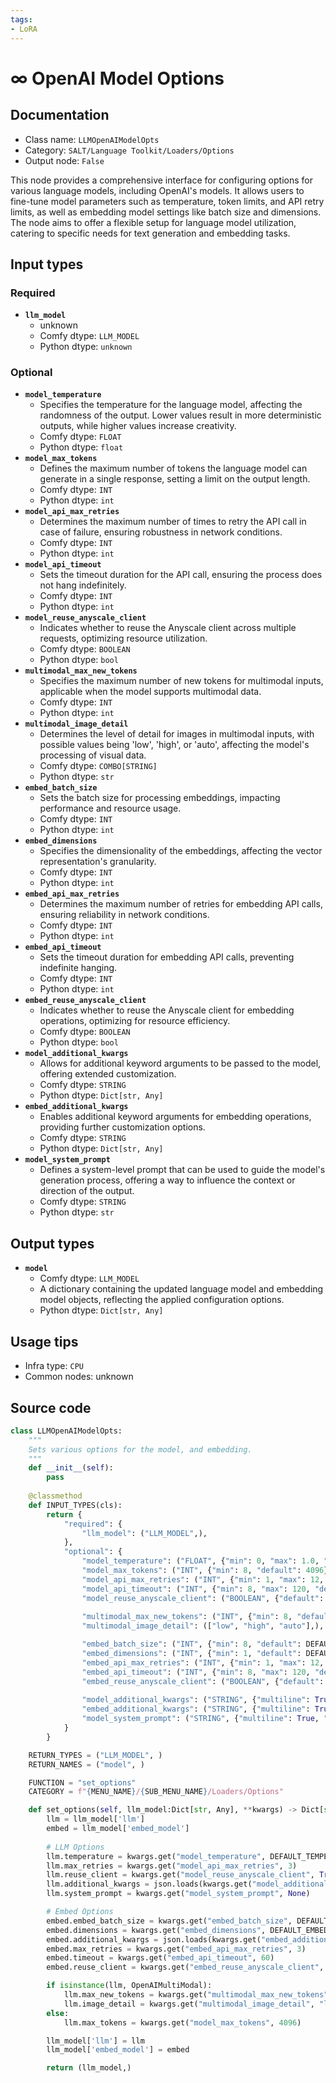 ```yaml
---
tags:
- LoRA
---
```


# ∞ OpenAI Model Options
## Documentation
- Class name: `LLMOpenAIModelOpts`
- Category: `SALT/Language Toolkit/Loaders/Options`
- Output node: `False`

This node provides a comprehensive interface for configuring options for various language models, including OpenAI's models. It allows users to fine-tune model parameters such as temperature, token limits, and API retry limits, as well as embedding model settings like batch size and dimensions. The node aims to offer a flexible setup for language model utilization, catering to specific needs for text generation and embedding tasks.
## Input types
### Required
- **`llm_model`**
    - unknown
    - Comfy dtype: `LLM_MODEL`
    - Python dtype: `unknown`
### Optional
- **`model_temperature`**
    - Specifies the temperature for the language model, affecting the randomness of the output. Lower values result in more deterministic outputs, while higher values increase creativity.
    - Comfy dtype: `FLOAT`
    - Python dtype: `float`
- **`model_max_tokens`**
    - Defines the maximum number of tokens the language model can generate in a single response, setting a limit on the output length.
    - Comfy dtype: `INT`
    - Python dtype: `int`
- **`model_api_max_retries`**
    - Determines the maximum number of times to retry the API call in case of failure, ensuring robustness in network conditions.
    - Comfy dtype: `INT`
    - Python dtype: `int`
- **`model_api_timeout`**
    - Sets the timeout duration for the API call, ensuring the process does not hang indefinitely.
    - Comfy dtype: `INT`
    - Python dtype: `int`
- **`model_reuse_anyscale_client`**
    - Indicates whether to reuse the Anyscale client across multiple requests, optimizing resource utilization.
    - Comfy dtype: `BOOLEAN`
    - Python dtype: `bool`
- **`multimodal_max_new_tokens`**
    - Specifies the maximum number of new tokens for multimodal inputs, applicable when the model supports multimodal data.
    - Comfy dtype: `INT`
    - Python dtype: `int`
- **`multimodal_image_detail`**
    - Determines the level of detail for images in multimodal inputs, with possible values being 'low', 'high', or 'auto', affecting the model's processing of visual data.
    - Comfy dtype: `COMBO[STRING]`
    - Python dtype: `str`
- **`embed_batch_size`**
    - Sets the batch size for processing embeddings, impacting performance and resource usage.
    - Comfy dtype: `INT`
    - Python dtype: `int`
- **`embed_dimensions`**
    - Specifies the dimensionality of the embeddings, affecting the vector representation's granularity.
    - Comfy dtype: `INT`
    - Python dtype: `int`
- **`embed_api_max_retries`**
    - Determines the maximum number of retries for embedding API calls, ensuring reliability in network conditions.
    - Comfy dtype: `INT`
    - Python dtype: `int`
- **`embed_api_timeout`**
    - Sets the timeout duration for embedding API calls, preventing indefinite hanging.
    - Comfy dtype: `INT`
    - Python dtype: `int`
- **`embed_reuse_anyscale_client`**
    - Indicates whether to reuse the Anyscale client for embedding operations, optimizing for resource efficiency.
    - Comfy dtype: `BOOLEAN`
    - Python dtype: `bool`
- **`model_additional_kwargs`**
    - Allows for additional keyword arguments to be passed to the model, offering extended customization.
    - Comfy dtype: `STRING`
    - Python dtype: `Dict[str, Any]`
- **`embed_additional_kwargs`**
    - Enables additional keyword arguments for embedding operations, providing further customization options.
    - Comfy dtype: `STRING`
    - Python dtype: `Dict[str, Any]`
- **`model_system_prompt`**
    - Defines a system-level prompt that can be used to guide the model's generation process, offering a way to influence the context or direction of the output.
    - Comfy dtype: `STRING`
    - Python dtype: `str`
## Output types
- **`model`**
    - Comfy dtype: `LLM_MODEL`
    - A dictionary containing the updated language model and embedding model objects, reflecting the applied configuration options.
    - Python dtype: `Dict[str, Any]`
## Usage tips
- Infra type: `CPU`
- Common nodes: unknown


## Source code
```python
class LLMOpenAIModelOpts:
    """
    Sets various options for the model, and embedding.
    """
    def __init__(self):
        pass
    
    @classmethod
    def INPUT_TYPES(cls):
        return {
            "required": {
                "llm_model": ("LLM_MODEL",),
            },
            "optional": {
                "model_temperature": ("FLOAT", {"min": 0, "max": 1.0, "default": DEFAULT_TEMPERATURE, "step": 0.001}),
                "model_max_tokens": ("INT", {"min": 8, "default": 4096}),
                "model_api_max_retries": ("INT", {"min": 1, "max": 12, "default": 3}),
                "model_api_timeout": ("INT", {"min": 8, "max": 120, "default": 60}),
                "model_reuse_anyscale_client": ("BOOLEAN", {"default": True}),
                
                "multimodal_max_new_tokens": ("INT", {"min": 8, "default": 300}),
                "multimodal_image_detail": (["low", "high", "auto"],),

                "embed_batch_size": ("INT", {"min": 8, "default": DEFAULT_EMBED_BATCH_SIZE}),
                "embed_dimensions": ("INT", {"min": 1, "default": DEFAULT_EMBEDDING_DIM}),
                "embed_api_max_retries": ("INT", {"min": 1, "max": 12, "default": 3}),
                "embed_api_timeout": ("INT", {"min": 8, "max": 120, "default": 60}),
                "embed_reuse_anyscale_client": ("BOOLEAN", {"default": True}),
                
                "model_additional_kwargs": ("STRING", {"multiline": True, "dynamicPrompts": False, "default": "", "placeholder": "Additional model kwargs JSON"}),
                "embed_additional_kwargs": ("STRING", {"multiline": True, "dynamicPrompts": False, "default": "", "placeholder": "Additional embed kwargs JSON"}),
                "model_system_prompt": ("STRING", {"multiline": True, "dynamicPrompts": False, "placeholder": "System directions, or rules to follow globally across nodes."}),
            }
        }

    RETURN_TYPES = ("LLM_MODEL", )
    RETURN_NAMES = ("model", )

    FUNCTION = "set_options"
    CATEGORY = f"{MENU_NAME}/{SUB_MENU_NAME}/Loaders/Options"

    def set_options(self, llm_model:Dict[str, Any], **kwargs) -> Dict[str, Any]:
        llm = llm_model['llm']
        embed = llm_model['embed_model']
        
        # LLM Options
        llm.temperature = kwargs.get("model_temperature", DEFAULT_TEMPERATURE)
        llm.max_retries = kwargs.get("model_api_max_retries", 3)
        llm.reuse_client = kwargs.get("model_reuse_anyscale_client", True)
        llm.additional_kwargs = json.loads(kwargs.get("model_additional_kwargs", {}).strip()) if kwargs.get("model_additional_kwargs", {}).strip() != "" else {} # Default to `None` if empty string
        llm.system_prompt = kwargs.get("model_system_prompt", None)

        # Embed Options
        embed.embed_batch_size = kwargs.get("embed_batch_size", DEFAULT_EMBED_BATCH_SIZE)
        embed.dimensions = kwargs.get("embed_dimensions", DEFAULT_EMBEDDING_DIM) if kwargs.get("embed_dimensions", DEFAULT_EMBEDDING_DIM) > 0 else None # Default to `None` if not above 0
        embed.additional_kwargs = json.loads(kwargs.get("embed_additional_kwargs", {}).strip()) if kwargs.get("embed_additional_kwargs", "").strip() != "" else {} # Default to `None` if empty string
        embed.max_retries = kwargs.get("embed_api_max_retries", 3)
        embed.timeout = kwargs.get("embed_api_timeout", 60)
        embed.reuse_client = kwargs.get("embed_reuse_anyscale_client", True)

        if isinstance(llm, OpenAIMultiModal):
            llm.max_new_tokens = kwargs.get("multimodal_max_new_tokens", 300)
            llm.image_detail = kwargs.get("multimodal_image_detail", "low")
        else:
            llm.max_tokens = kwargs.get("model_max_tokens", 4096)

        llm_model['llm'] = llm
        llm_model['embed_model'] = embed

        return (llm_model,)

```
